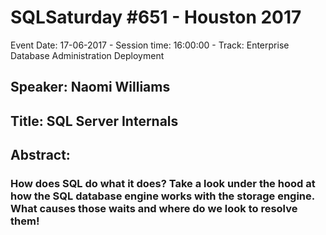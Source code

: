 # SQLSaturday #651 - Houston 2017
Event Date: 17-06-2017 - Session time: 16:00:00 - Track: Enterprise Database Administration  Deployment
## Speaker: Naomi Williams
## Title: SQL Server Internals
## Abstract:
### How does SQL do what it does? Take a look under the hood at how the SQL database engine works with the storage engine. What causes those waits and where do we look to resolve them!
